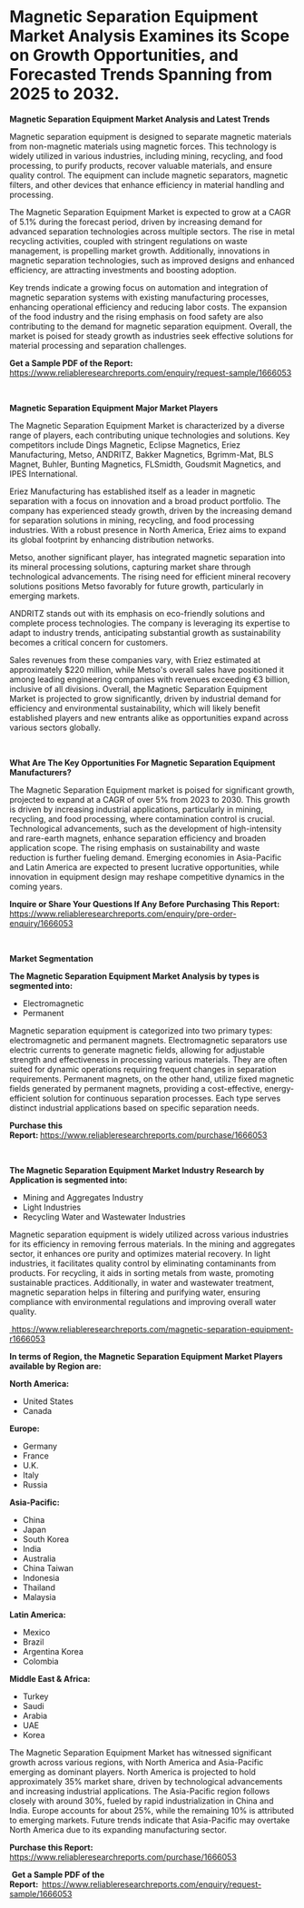 <p><h1>Magnetic Separation Equipment Market Analysis Examines its Scope on Growth Opportunities, and Forecasted Trends Spanning from 2025 to 2032.</h1></p><p><strong>Magnetic Separation Equipment Market Analysis and Latest Trends</strong></p>
<p><p>Magnetic separation equipment is designed to separate magnetic materials from non-magnetic materials using magnetic forces. This technology is widely utilized in various industries, including mining, recycling, and food processing, to purify products, recover valuable materials, and ensure quality control. The equipment can include magnetic separators, magnetic filters, and other devices that enhance efficiency in material handling and processing.</p><p>The Magnetic Separation Equipment Market is expected to grow at a CAGR of 5.1% during the forecast period, driven by increasing demand for advanced separation technologies across multiple sectors. The rise in metal recycling activities, coupled with stringent regulations on waste management, is propelling market growth. Additionally, innovations in magnetic separation technologies, such as improved designs and enhanced efficiency, are attracting investments and boosting adoption.</p><p>Key trends indicate a growing focus on automation and integration of magnetic separation systems with existing manufacturing processes, enhancing operational efficiency and reducing labor costs. The expansion of the food industry and the rising emphasis on food safety are also contributing to the demand for magnetic separation equipment. Overall, the market is poised for steady growth as industries seek effective solutions for material processing and separation challenges.</p></p>
<p><strong>Get a Sample PDF of the Report:&nbsp;</strong> <a href="https://www.reliableresearchreports.com/enquiry/request-sample/1666053?utm_campaign=3131&utm_medium=2&utm_source=Github&utm_content=ia&utm_term=16042025&utm_id=magnetic-separation-equipment">https://www.reliableresearchreports.com/enquiry/request-sample/1666053</a></p>
<p>&nbsp;</p>
<p><strong>Magnetic Separation Equipment Major Market Players</strong></p>
<p><p>The Magnetic Separation Equipment Market is characterized by a diverse range of players, each contributing unique technologies and solutions. Key competitors include Dings Magnetic, Eclipse Magnetics, Eriez Manufacturing, Metso, ANDRITZ, Bakker Magnetics, Bgrimm-Mat, BLS Magnet, Buhler, Bunting Magnetics, FLSmidth, Goudsmit Magnetics, and IPES International.</p><p>Eriez Manufacturing has established itself as a leader in magnetic separation with a focus on innovation and a broad product portfolio. The company has experienced steady growth, driven by the increasing demand for separation solutions in mining, recycling, and food processing industries. With a robust presence in North America, Eriez aims to expand its global footprint by enhancing distribution networks.</p><p>Metso, another significant player, has integrated magnetic separation into its mineral processing solutions, capturing market share through technological advancements. The rising need for efficient mineral recovery solutions positions Metso favorably for future growth, particularly in emerging markets.</p><p>ANDRITZ stands out with its emphasis on eco-friendly solutions and complete process technologies. The company is leveraging its expertise to adapt to industry trends, anticipating substantial growth as sustainability becomes a critical concern for customers.</p><p>Sales revenues from these companies vary, with Eriez estimated at approximately $220 million, while Metso's overall sales have positioned it among leading engineering companies with revenues exceeding €3 billion, inclusive of all divisions. Overall, the Magnetic Separation Equipment Market is projected to grow significantly, driven by industrial demand for efficiency and environmental sustainability, which will likely benefit established players and new entrants alike as opportunities expand across various sectors globally.</p></p>
<p>&nbsp;</p>
<p><strong>What Are The Key Opportunities For Magnetic Separation Equipment Manufacturers?</strong></p>
<p><p>The Magnetic Separation Equipment market is poised for significant growth, projected to expand at a CAGR of over 5% from 2023 to 2030. This growth is driven by increasing industrial applications, particularly in mining, recycling, and food processing, where contamination control is crucial. Technological advancements, such as the development of high-intensity and rare-earth magnets, enhance separation efficiency and broaden application scope. The rising emphasis on sustainability and waste reduction is further fueling demand. Emerging economies in Asia-Pacific and Latin America are expected to present lucrative opportunities, while innovation in equipment design may reshape competitive dynamics in the coming years.</p></p>
<p><strong>Inquire or Share Your Questions If Any Before Purchasing This Report:</strong> <a href="https://www.reliableresearchreports.com/enquiry/pre-order-enquiry/1666053?utm_campaign=3131&utm_medium=2&utm_source=Github&utm_content=ia&utm_term=16042025&utm_id=magnetic-separation-equipment">https://www.reliableresearchreports.com/enquiry/pre-order-enquiry/1666053</a></p>
<p>&nbsp;</p>
<p><strong>Market Segmentation</strong></p>
<p><strong>The Magnetic Separation Equipment Market Analysis by types is segmented into:</strong></p>
<p><ul><li>Electromagnetic</li><li>Permanent</li></ul></p>
<p><p>Magnetic separation equipment is categorized into two primary types: electromagnetic and permanent magnets. Electromagnetic separators use electric currents to generate magnetic fields, allowing for adjustable strength and effectiveness in processing various materials. They are often suited for dynamic operations requiring frequent changes in separation requirements. Permanent magnets, on the other hand, utilize fixed magnetic fields generated by permanent magnets, providing a cost-effective, energy-efficient solution for continuous separation processes. Each type serves distinct industrial applications based on specific separation needs.</p></p>
<p><strong>Purchase this Report:&nbsp;</strong><a href="https://www.reliableresearchreports.com/purchase/1666053?utm_campaign=3131&utm_medium=2&utm_source=Github&utm_content=ia&utm_term=16042025&utm_id=magnetic-separation-equipment">https://www.reliableresearchreports.com/purchase/1666053</a></p>
<p>&nbsp;</p>
<p><strong>The Magnetic Separation Equipment Market Industry Research by Application is segmented into:</strong></p>
<p><ul><li>Mining and Aggregates Industry</li><li>Light Industries</li><li>Recycling Water and Wastewater Industries</li></ul></p>
<p><p>Magnetic separation equipment is widely utilized across various industries for its efficiency in removing ferrous materials. In the mining and aggregates sector, it enhances ore purity and optimizes material recovery. In light industries, it facilitates quality control by eliminating contaminants from products. For recycling, it aids in sorting metals from waste, promoting sustainable practices. Additionally, in water and wastewater treatment, magnetic separation helps in filtering and purifying water, ensuring compliance with environmental regulations and improving overall water quality.</p></p>
<p><a href="https://www.reliableresearchreports.com/magnetic-separation-equipment-r1666053?utm_campaign=3131&utm_medium=2&utm_source=Github&utm_content=ia&utm_term=16042025&utm_id=magnetic-separation-equipment">&nbsp;https://www.reliableresearchreports.com/magnetic-separation-equipment-r1666053</a></p>
<p><strong>In terms of Region, the Magnetic Separation Equipment Market Players available by Region are:</strong></p>
<p>
    <p> <strong> North America: </strong>
        <ul>
            <li>United States</li>
            <li>Canada</li>
        </ul>
        </p> 
    <p> <strong> Europe: </strong>
        <ul>
            <li>Germany</li>
            <li>France</li>
            <li>U.K.</li>
            <li>Italy</li>
            <li>Russia</li>
        </ul>
        </p> 
    <p> <strong> Asia-Pacific: </strong>
        <ul>
            <li>China</li>
            <li>Japan</li>
            <li>South Korea</li>
            <li>India</li>
            <li>Australia</li>
            <li>China Taiwan</li>
            <li>Indonesia</li>
            <li>Thailand</li>
            <li>Malaysia</li>
        </ul>
        </p> 
    <p> <strong> Latin America: </strong>
        <ul>
            <li>Mexico</li>
            <li>Brazil</li>
            <li>Argentina Korea</li>
            <li>Colombia</li>
        </ul>
        </p> 
    <p> <strong> Middle East & Africa: </strong>
        <ul>
            <li>Turkey</li>
            <li>Saudi</li>
            <li>Arabia</li>
            <li>UAE</li>
            <li>Korea</li>
        </ul>
    </p>
    </p>
<p><p>The Magnetic Separation Equipment Market has witnessed significant growth across various regions, with North America and Asia-Pacific emerging as dominant players. North America is projected to hold approximately 35% market share, driven by technological advancements and increasing industrial applications. The Asia-Pacific region follows closely with around 30%, fueled by rapid industrialization in China and India. Europe accounts for about 25%, while the remaining 10% is attributed to emerging markets. Future trends indicate that Asia-Pacific may overtake North America due to its expanding manufacturing sector.</p></p>
<p><strong>Purchase this Report: </strong><a href="https://www.reliableresearchreports.com/purchase/1666053?utm_campaign=3131&utm_medium=2&utm_source=Github&utm_content=ia&utm_term=16042025&utm_id=magnetic-separation-equipment">https://www.reliableresearchreports.com/purchase/1666053</a></p>
<p>&nbsp;<strong>Get a Sample PDF of the Report:&nbsp;&nbsp;</strong><a href="https://www.reliableresearchreports.com/enquiry/request-sample/1666053?utm_campaign=3131&utm_medium=2&utm_source=Github&utm_content=ia&utm_term=16042025&utm_id=magnetic-separation-equipment">https://www.reliableresearchreports.com/enquiry/request-sample/1666053</a></p>
<p><strong></strong></p>
<p><p></p><p></p><p></p></p>